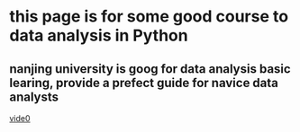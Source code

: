 # this page is for some good course to  data analysis in Python
## nanjing university is goog  for data analysis basic learing, provide a prefect guide for navice data analysts
[vide0](www.bilibili.com/video/BV1Ej411f7dn)
